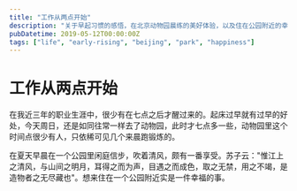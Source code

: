 ```yaml
---
title: "工作从两点开始"
description: "关于早起习惯的感悟，在北京动物园晨练的美好体验，以及住在公园附近的幸福感受。"
pubDatetime: 2019-05-12T00:00:00Z
tags: ["life", "early-rising", "beijing", "park", "happiness"]
---
```


# 工作从两点开始

在我近三年的职业生涯中，很少有在七点之后才醒过来的。起床过早就有过早的好处，今天周日，还是如同往常一样去了动物园，此时才七点多一些，动物园里这个时间点很少有人，只依稀可见几个来晨跑锻炼的。

在夏天早晨在一个公园里闲庭信步，吹着清风，颇有一番享受。苏子云："惟江上之清风，与山间之明月，耳得之而为声，目遇之而成色，取之无禁，用之不竭，是造物者之无尽藏也"。想来住在一个公园附近实是一件幸福的事。
